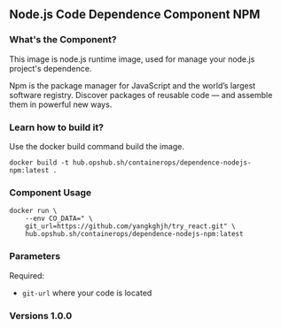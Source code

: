## Node.js Code Dependence Component NPM

### What's the Component?

This image is node.js runtime image, used for manage your node.js project's dependence.

Npm is the package manager for JavaScript and the world’s largest software registry. Discover packages of reusable code — and assemble them in powerful new ways.

### Learn how to build it?

Use the docker build command build the image.

```shell
docker build -t hub.opshub.sh/containerops/dependence-nodejs-npm:latest .
```

### Component Usage

```shell
docker run \
    --env CO_DATA=" \
    git_url=https://github.com/yangkghjh/try_react.git" \
    hub.opshub.sh/containerops/dependence-nodejs-npm:latest
```

### Parameters 

Required:

- `git-url` where your code is located

### Versions 1.0.0